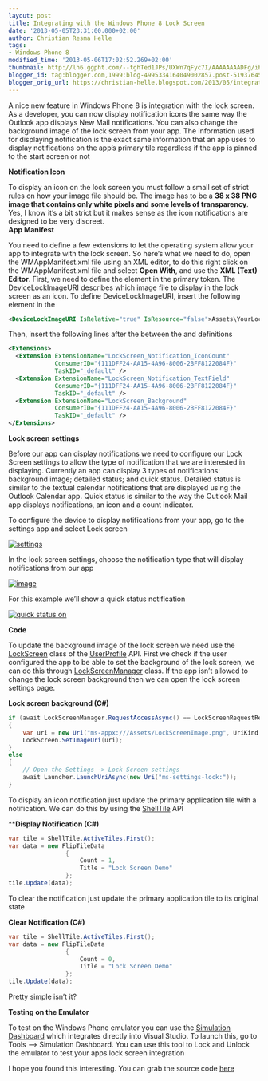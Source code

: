```yaml
---
layout: post
title: Integrating with the Windows Phone 8 Lock Screen
date: '2013-05-05T23:31:00.000+02:00'
author: Christian Resma Helle
tags: 
- Windows Phone 8
modified_time: '2013-05-06T17:02:52.269+02:00'
thumbnail: http://lh6.ggpht.com/--tghTed1JPs/UXWn7qFyc7I/AAAAAAAADFg/ih6cMqbzzKk/s72-c/settings_thumb%25255B1%25255D.png?imgmax=800
blogger_id: tag:blogger.com,1999:blog-4995334164049002857.post-5193764592110998860
blogger_orig_url: https://christian-helle.blogspot.com/2013/05/integrating-with-windows-phone-8-lock.html
---
```


A nice new feature in Windows Phone 8 is integration with the lock screen. As a developer, you can now display notification icons the same way the Outlook app displays New Mail notifications. You can also change the background image of the lock screen from your app. The information used for displaying notification is the exact same information that an app uses to display notifications on the app’s primary tile regardless if the app is pinned to the start screen or not  

**Notification Icon**  

To display an icon on the lock screen you must follow a small set of strict rules on how your image file should be. The image has to be a **38 x 38 PNG image that contains only white pixels and some levels of transparency**. Yes, I know it’s a bit strict but it makes sense as the icon notifications are designed to be very discreet.  
**App Manifest**  

You need to define a few extensions to let the operating system allow your app to integrate with the lock screen. So here’s what we need to do, open the WMAppManifest.xml file using an XML editor, to do this right click on the WMAppManifest.xml file and select **Open With**, and use the **XML (Text) Editor**. First, we need to define the **<DeviceLockImageURI>** element in the primary token. The DeviceLockImageURI describes which image file to display in the lock screen as an icon. To define DeviceLockImageURI, insert the following element in the **<PrimaryToken>**  

```xml
<DeviceLockImageURI IsRelative="true" IsResource="false">Assets\YourLockImage.png</DeviceLockImageURI>
```

Then, insert the following lines after the between the **<Tokens>** and **<ScreenResolutions>** definitions  

```xml
<Extensions>
  <Extension ExtensionName="LockScreen_Notification_IconCount"
             ConsumerID="{111DFF24-AA15-4A96-8006-2BFF8122084F}"
             TaskID="_default" />
  <Extension ExtensionName="LockScreen_Notification_TextField"
             ConsumerID="{111DFF24-AA15-4A96-8006-2BFF8122084F}"
             TaskID="_default" />
  <Extension ExtensionName="LockScreen_Background"
             ConsumerID="{111DFF24-AA15-4A96-8006-2BFF8122084F}"
             TaskID="_default" />
</Extensions>
```

**Lock screen settings**  

Before our app can display notifications we need to configure our Lock Screen settings to allow the type of notification that we are interested in displaying. Currently an app can display 3 types of notifications: background image; detailed status; and quick status. Detailed status is similar to the textual calendar notifications that are displayed using the Outlook Calendar app. Quick status is similar to the way the Outlook Mail app displays notifications, an icon and a count indicator.  

To configure the device to display notifications from your app, go to the settings app and select Lock screen  

[![settings](/assets/images/windows-phone-settings.png)](/assets/images/windows-phone-settings.png)

In the lock screen settings, choose the notification type that will display notifications from our app  

[![image](/assets/images/windows-phone-settings-lock-screen-highlight.png)](/assets/images/windows-phone-settings-lock-screen-highlight.png)

For this example we’ll show a quick status notification  

[![quick status on](/assets/images/windows-phone-settings-lock-screen.png)](/assets/images/windows-phone-settings-lock-screen.png)  

**Code**  

To update the background image of the lock screen we need use the [LockScreen](http://learn.microsoft.com/en-us/library/windowsphone/develop/windows.phone.system.userprofile.lockscreen(v=vs.105).aspx?WT.mc_id=DT-MVP-5004822) class of the [UserProfile](http://learn.microsoft.com/en-us/library/windowsphone/develop/jj207562(v=vs.105).aspx?WT.mc_id=DT-MVP-5004822) API. First we check if the user configured the app to be able to set the background of the lock screen, we can do this through [LockScreenManager](http://learn.microsoft.com/en-us/library/windowsphone/develop/windows.phone.system.userprofile.lockscreenmanager(v=vs.105).aspx?WT.mc_id=DT-MVP-5004822) class. If the app isn’t allowed to change the lock screen background then we can open the lock screen settings page.  

**Lock screen background (C#)**

```csharp
if (await LockScreenManager.RequestAccessAsync() == LockScreenRequestResult.Granted)
{
    var uri = new Uri("ms-appx:///Assets/LockScreenImage.png", UriKind.Absolute);
    LockScreen.SetImageUri(uri);
}
else
{
    // Open the Settings -> Lock Screen settings
    await Launcher.LaunchUriAsync(new Uri("ms-settings-lock:"));
}
```

To display an icon notification just update the primary application tile with a notification. We can do this by using the [ShellTile](http://learn.microsoft.com/en-US/library/windowsphone/develop/microsoft.phone.shell.shelltile(v=vs.105).aspx?WT.mc_id=DT-MVP-5004822) API

****Display Notification (C#)**

```csharp
var tile = ShellTile.ActiveTiles.First();
var data = new FlipTileData
                {
                    Count = 1,
                    Title = "Lock Screen Demo"
                };
tile.Update(data);
```

To clear the notification just update the primary application tile to its original state  

**Clear Notification (C#)**

```csharp
var tile = ShellTile.ActiveTiles.First();
var data = new FlipTileData
                {
                    Count = 0,
                    Title = "Lock Screen Demo"
                };
tile.Update(data);
```

Pretty simple isn’t it?  

**Testing on the Emulator**  

To test on the Windows Phone emulator you can use the [Simulation Dashboard](https://learn.microsoft.com/en-us/previous-versions/windows/apps/jj206953(v=vs.105)?WT.mc_id=DT-MVP-5004822) which integrates directly into Visual Studio. To launch this, go to Tools –> Simulation Dashboard. You can use this tool to Lock and Unlock the emulator to test your apps lock screen integration  

I hope you found this interesting. You can grab the source code [here](/assets/samples/LockScreenSample.zip)
